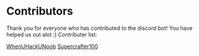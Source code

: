 # Contributors
Thank you for everyone who has contributed to the discord bot! You have helped us out alot :)
Contributer list:

<a href="https://github.com/WhenUHackUNoob">WhenUHackUNoob</a>
<a href="https://github.com/Supercrafter100">Supercrafter100</a>
